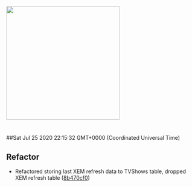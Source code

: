 <img width="300px" src="https://sickrage.ca/img/logo-stacked.png" />

# 

##Sat Jul 25 2020 22:15:32 GMT+0000 (Coordinated Universal Time)


## Refactor
  - Refactored storing last XEM refresh data to TVShows table, dropped XEM refresh table
  ([8b470cf0](https://gitlab-ci-token:747aEdPwATAEgHeRywyX@git.sickrage.ca/SiCKRAGE/sickrage/commit/8b470cf068cc1474176621fa9e1f8407e91ba918))




